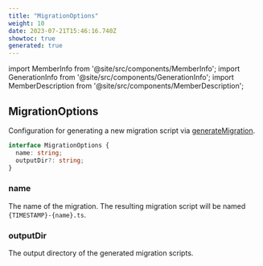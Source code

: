 ```yaml
---
title: "MigrationOptions"
weight: 10
date: 2023-07-21T15:46:16.740Z
showtoc: true
generated: true
---
```

<!-- This file was generated from the Vendure source. Do not modify. Instead, re-run the "docs:build" script -->
import MemberInfo from '@site/src/components/MemberInfo';
import GenerationInfo from '@site/src/components/GenerationInfo';
import MemberDescription from '@site/src/components/MemberDescription';


## MigrationOptions

<GenerationInfo sourceFile="packages/core/src/migrate.ts" sourceLine="19" packageName="@vendure/core" />

Configuration for generating a new migration script via <a href='/reference/typescript-api/migration/generate-migration#generatemigration'>generateMigration</a>.

```ts title="Signature"
interface MigrationOptions {
  name: string;
  outputDir?: string;
}
```

<div className="members-wrapper">

### name

<MemberInfo kind="property" type="string"   />

The name of the migration. The resulting migration script will be named
`{TIMESTAMP}-{name}.ts`.
### outputDir

<MemberInfo kind="property" type="string"   />

The output directory of the generated migration scripts.


</div>
